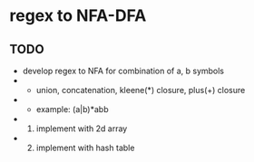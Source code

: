 # regex to NFA-DFA 
## TODO
- develop regex to NFA for combination of a, b symbols
- - union, concatenation, kleene(*) closure, plus(+) closure
- - example: (a|b)*abb
- 1. implement with 2d array
- 2. implement with hash table